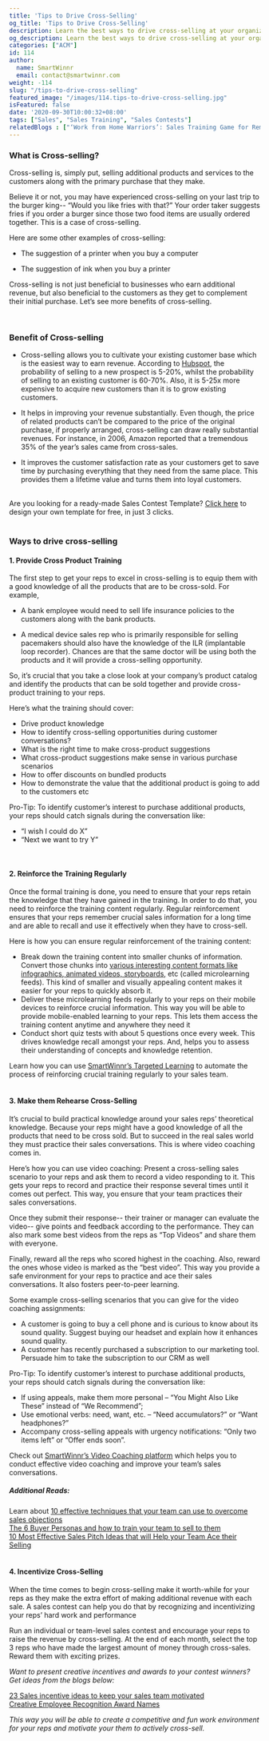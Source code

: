 ```yaml
---
title: 'Tips to Drive Cross-Selling'
og_title: 'Tips to Drive Cross-Selling'
description: Learn the best ways to drive cross-selling at your organization in order to earn more revenue and improve customer satisfaction and retention rate
og_description: Learn the best ways to drive cross-selling at your organization in order to earn more revenue and improve customer satisfaction and retention rate
categories: ["ACM"]
id: 114
author:
  name: SmartWinnr
  email: contact@smartwinnr.com
weight: -114
slug: "/tips-to-drive-cross-selling"
featured_image: "/images/114.tips-to-drive-cross-selling.jpg"
isFeatured: false
date: '2020-09-30T10:00:32+08:00'
tags: ["Sales", "Sales Training", "Sales Contests"]
relatedBlogs : ["‘Work from Home Warriors’: Sales Training Game for Remote Sales Teams", "10 Most Effective Sales Pitch Ideas", "The 6 Buyer Personas and how to train your team to sell to them", "10 Effective Techniques to overcome Sales Objections", "Why continuous training is important in sales?", "5 Reasons to Use Video Coaching in Your Sales Process", "Ways to Challenge the Forgetting Curve", "Scenarios where Video Coaching is used commonly"]
---
```


### **What is Cross-selling?**

Cross-selling is, simply put, selling additional products and services to the customers along with the primary purchase that they make. 

Believe it or not, you may have experienced cross-selling on your last trip to the burger king-- “Would you like fries with that?” Your order taker suggests fries if you order a burger since those two food items are usually ordered together. This is a case of cross-selling. 

Here are some other examples of cross-selling:

* The suggestion of a printer when you buy a computer

* The suggestion of ink when you buy a printer

Cross-selling is not just beneficial to businesses who earn additional revenue, but also beneficial to the customers as they get to complement their initial purchase. Let’s see more benefits of cross-selling.

<br>

### **Benefit of Cross-selling**

* Cross-selling allows you to cultivate your existing customer base which is the easiest way to earn revenue. According to <a href="https://blog.hubspot.com/service/cross-selling" class="ml_custom_link" target="_blank">Hubspot</a>, the probability of selling to a new prospect is 5-20%, whilst the probability of selling to an existing customer is 60-70%. Also, it is 5-25x more expensive to acquire new customers than it is to grow existing customers.

* It helps in improving your revenue substantially. Even though, the price of related products can’t be compared to the price of the original purchase, if properly arranged, cross-selling can draw really substantial revenues. For instance, in 2006, Amazon reported that a tremendous 35% of the year’s sales came from cross-sales. 

* It improves the customer satisfaction rate as your customers get to save time by purchasing everything that they need from the same place. This provides them a lifetime value and turns them into loyal customers.

<br>
<div class="ml_pro_tip ml-margin-top20 ml-margin-bottom20">
  Are you looking for a ready-made <span class="ml_text_bold">Sales Contest Template?</span> <a href="https://tools.smartwinnr.com/#/contest-theme-generator" rel="noreferrer" target="_blank" class="ml_custom_link">Click here</a> to design your own template for free, in just 3 clicks.
</div>

<br>

### **Ways to drive cross-selling**

#### **1. Provide Cross Product Training**

The first step to get your reps to excel in cross-selling is to equip them with a good knowledge of all the products that are to be cross-sold. 
For example, 

* A bank employee would need to sell life insurance policies to the customers along with the bank products. 

* A medical device sales rep who is primarily responsible for selling pacemakers should also have the knowledge of the ILR (implantable loop recorder). Chances are that the same doctor will be using both the products and it will provide a cross-selling opportunity. 

So, it’s crucial that you take a close look at your company’s product catalog and identify the products that can be sold together and provide cross-product training to your reps.

<div class="ml_special_div_blog">
  <div class="ml_special_div_blog_title ml_text_bold">Here’s what the training should cover: </div>
  <div class="ml_special_div_blog_content">
    <ul>
      <li>Drive product knowledge </li>
      <li>How to identify cross-selling opportunities during customer conversations? </li>
      <li>What is the right time to make cross-product suggestions</li>
      <li>What cross-product suggestions make sense in various purchase scenarios</li>
      <li>How to offer discounts on bundled products</li>
      <li>How to demonstrate the value that the additional product is going to add to the customers etc</li>
    </ul>
  </div>
</div>

<div class="ml_pro_tip ml-margin-bottom20">
  <p><span class="ml_text_bold">Pro-Tip:</span> To identify customer’s interest to purchase additional products, your reps should catch signals during the conversation like: </p>
  <ul>
    <li>“I wish I could do X”</li>
    <li>“Next we want to try Y”</li>
  </ul>
</div>

<br>

#### **2. Reinforce the Training Regularly**

Once the formal training is done, you need to ensure that your reps retain the knowledge that they have gained in the training. In order to do that, you need to reinforce the training content regularly. Regular reinforcement ensures that your reps remember crucial sales information for a long time and are able to recall and use it effectively when they have to cross-sell.

<div class="ml_special_div_blog">
  <div class="ml_special_div_blog_title ml_text_bold">Here is how you can ensure regular reinforcement of the training content: </div>
  <div class="ml_special_div_blog_content">
    <ul>
      <li>Break down the training content into smaller chunks of information. Convert those chunks into <a href="https://www.smartwinnr.com/post/how-to-convert-a-powerpoint-presentation-into-microlearning-content/" target="_blank" class="ml_custom_link">various interesting content formats like infographics, animated videos, storyboards,</a> etc (called microlearning feeds). This kind of smaller and visually appealing content makes it easier for your reps to quickly absorb it.  </li>
      <li>Deliver these microlearning feeds regularly to your reps on their mobile devices to reinforce crucial information. This way you will be able to provide mobile-enabled learning to your reps. This lets them access the training content anytime and anywhere they need it</li>
      <li>Conduct short quiz tests with about 5 questions once every week. This drives knowledge recall amongst your reps. And, helps you to assess their understanding of concepts and knowledge retention.</li>
    </ul>
  </div>
</div>

<div class="ml-margin-bottom10">Learn how you can use <a class="ml_custom_link" href="https://www.smartwinnr.com/product/targeted-learning/" target="_blank">SmartWinnr’s Targeted Learning</a> to automate the process of reinforcing crucial training regularly to your sales team.</div>

<br>

#### **3. Make them Rehearse Cross-Selling**

It’s crucial to build practical knowledge around your sales reps’ theoretical knowledge. Because your reps might have a good knowledge of all the products that need to be cross sold. But to succeed in the real sales world they must practice their sales conversations. This is where video coaching comes in. 

Here’s how you can use video coaching: Present a cross-selling sales scenario to your reps and ask them to record a video responding to it. This gets your reps to record and practice their response several times until it comes out perfect. This way, you ensure that your team practices their sales conversations.

Once they submit their response-- their trainer or manager can evaluate the video-- give points and feedback according to the performance. They can also mark some best videos from the reps as “Top Videos” and share them with everyone. 

Finally, reward all the reps who scored highest in the coaching. Also, reward the ones whose video is marked as the “best video”. This way you provide a safe environment for your reps to practice and ace their sales conversations. It also fosters peer-to-peer learning.

<div class="ml_special_div_blog">
  <div class="ml_special_div_blog_title ml_text_bold">Some example cross-selling scenarios that you can give for the  video coaching assignments: </div>
  <div class="ml_special_div_blog_content">
    <ul>
      <li>A customer is going to buy a cell phone and is curious to know about its sound quality. Suggest buying our headset and explain how it enhances sound quality. </li>
      <li>A customer has recently purchased a subscription to our marketing tool. Persuade him to take the subscription to our CRM as well</li>
    </ul>
  </div>
</div>

<div class="ml_pro_tip ml-margin-bottom20">
  <p><span class="ml_text_bold">Pro-Tip:</span> To identify customer’s interest to purchase additional products, your reps should catch signals during the conversation like: </p>
  <ul>
    <li>If using appeals, make them more personal – “You Might Also Like These” instead of “We Recommend”;</li>
    <li>Use emotional verbs: need, want, etc. – “Need accumulators?” or “Want headphones?”</li>
    <li>Accompany cross-selling appeals with urgency notifications: “Only two items left” or “Offer ends soon”.</li>
  </ul>
</div>

<div class="ml-margin-bottom10">Check out <a class="ml_custom_link" href="https://www.smartwinnr.com/product/sales-coaching/" target="_blank">SmartWinnr’s Video Coaching platform</a> which helps you to conduct effective video coaching and improve your team’s sales conversations.</div>

##### **Additional Reads:**

<div class="ml-margin-bottom10">Learn about <a class="ml_custom_link" href="https://www.smartwinnr.com/post/10-effective-techniques-to-overcome-sales-objections/" target="_blank">10 effective techniques that your team can use to overcome sales objections</a></div>

<div class="ml-margin-bottom10"><a class="ml_custom_link" href="https://www.smartwinnr.com/post/10-effective-techniques-to-overcome-sales-objections/" target="_blank">The 6 Buyer Personas and how to train your team to sell to them</a></div>

<div class="ml-margin-bottom10"><a class="ml_custom_link" href="https://www.smartwinnr.com/post/10-most-effective-sales-pitch-ideas/" target="_blank">10 Most Effective Sales Pitch Ideas that will Help your Team Ace their Selling</a></div>

<br>

#### **4. Incentivize Cross-Selling**

When the time comes to begin cross-selling make it worth-while for your reps as they make the extra effort of making additional revenue with each sale. A sales contest can help you do that by recognizing and incentivizing your reps’ hard work and performance

Run an individual or team-level sales contest and encourage your reps to raise the revenue by cross-selling. At the end of each month, select the top 3 reps who have made the largest amount of money through cross-sales. Reward them with exciting prizes. 

_Want to present creative incentives and awards to your contest winners? Get ideas from the blogs below:_

<div class="ml-margin-bottom10 ml_text_italic"><span class=""></span> <a href="https://www.smartwinnr.com/post/sales-incentive-ideas-to-keep-your-sales-team-motivated/" target="_blank" class="ml_custom_link ">23 Sales incentive ideas to keep your sales team motivated</a></div>

<div class="ml-margin-bottom10 ml_text_italic"><span class=""></span> <a href="https://smartwinnr.com/post/creative-employee-recognition-award-names/" target="_blank" class="ml_custom_link ">Creative Employee Recognition Award Names</a></div>

_This way you will be able to create a competitive and fun work environment for your reps and motivate your them to actively cross-sell._